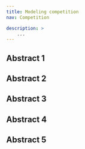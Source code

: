 ```yaml
---
title: Modeling competition
nav: Competition

description: > 
    ...
---
```


## Abstract 1

## Abstract 2

## Abstract 3 

## Abstract 4

## Abstract 5

